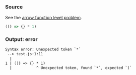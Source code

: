 ### Source
See the [arrow function level problem](../../../../parser/docs/arrow-function-level-problem.md).

```js
(() => {} * 1)
```

### Output: error
```txt
Syntax error: Unexpected token `*`
 --> test.js:1:11
  |
1 | (() => {} * 1)
  |           ^ Unexpected token, found `*`, expected `)`
```
